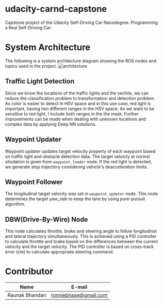 # udacity-carnd-capstone
Capstone project of the Udacity Self-Driving Car Nanodegree: Programming a Real Self-Driving Car. 

# System Architecture
The following is a system architecture diagram showing the ROS nodes and topics used in the project.
![architecture](https://d17h27t6h515a5.cloudfront.net/topher/2017/September/59b6d115_final-project-ros-graph-v2/final-project-ros-graph-v2.png)

## Traffic Light Detection
Since we know the locations of the traffic lights and the vechile, we can reduce the classification problem to transformation and detection problem. As color is easier to detect in HSV space and in this use case, red light is important, having two different ranges in the HSV space. As we want to be sensitive to red light, I include both ranges in the the mask. Further improvements can be made when dealing with unknown locations and complex data by applying Deep NN solutions.

## Waypoint Updater
Waypoint updater updates target velocity property of each waypoint based on traffic light and obstacle detection data. The target veloicty at normal situdation is given from `waypoint_loader` node. If the red light is detected, we generate stop trajectory considering vehicle's deacceleration limits. 

## Waypoint Follower
The longitudinal target velocity was set in `waypoint_updater` node. This node determines the target yaw_rate to keep the lane by using pure-pursuit algorithm.

## DBW(Drive-By-Wire) Node
This node calculates throttle, brake and steering angle to follow longitudinal and lateral trajectory simultaneously. This is achieved using a PID controller to calculate throttle and brake based on the differences between the current velocity and the target velocity. The PID controller is based on cross-track error (cte) to calculate appropriate steering command.

# Contributor

| Name | E-mail | 
| ------ | ------ | 
| Raunak Bhandari | ronniebhase@gmail.com |
